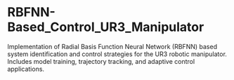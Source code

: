 # RBFNN-Based_Control_UR3_Manipulator
Implementation of Radial Basis Function Neural Network (RBFNN) based system identification and control strategies for the UR3 robotic manipulator. Includes model training, trajectory tracking, and adaptive control applications.

